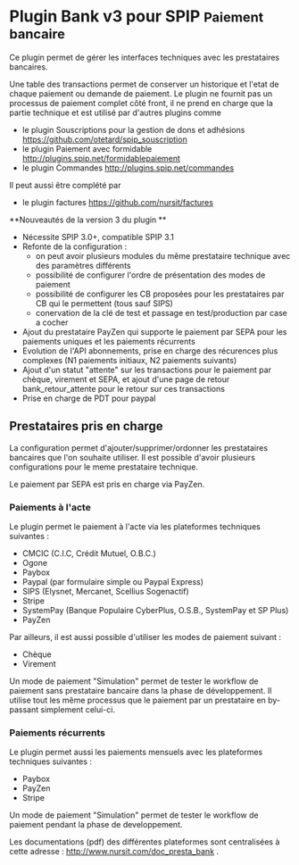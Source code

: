 # Plugin Bank v3 pour SPIP <small>Paiement bancaire</small>

Ce plugin permet de gérer les interfaces techniques avec les prestataires bancaires.

Une table des transactions permet de conserver un historique et l'etat de chaque paiement ou demande de paiement.
Le plugin ne fournit pas un processus de paiement complet côté front, il ne prend en charge que la partie technique et est utilisé par d'autres plugins comme

* le plugin Souscriptions pour la gestion de dons et adhésions https://github.com/otetard/spip_souscription
* le plugin Paiement avec formidable http://plugins.spip.net/formidablepaiement
* le plugin Commandes http://plugins.spip.net/commandes

Il peut aussi être complété par

* le plugin factures https://github.com/nursit/factures


**Nouveautés de la version 3 du plugin **

* Nécessite SPIP 3.0+, compatible SPIP 3.1
* Refonte de la configuration : 
    * on peut avoir plusieurs modules du même prestataire technique avec des paramètres différents
    * possibilité de configurer l'ordre de présentation des modes de paiement
    * possibilité de configurer les CB proposées pour les prestataires par CB qui le permettent (tous sauf SIPS)
    * conervation de la clé de test et passage en test/production par case a cocher
* Ajout du prestataire PayZen qui supporte le paiement par SEPA pour les paiements uniques et les paiements récurrents
* Evolution de l'API abonnements, prise en charge des récurences plus complexes (N1 paiements initiaux, N2 paiements suivants)
* Ajout d'un statut "attente" sur les transactions pour le paiement par chèque, virement et SEPA, et ajout d'une page de retour bank_retour_attente pour le retour sur ces transactions
* Prise en charge de PDT pour paypal




## Prestataires pris en charge

La configuration permet d'ajouter/supprimer/ordonner les prestataires bancaires que l'on souhaite utiliser.
Il est possible d'avoir plusieurs configurations pour le meme prestataire technique.

Le paiement par SEPA est pris en charge via PayZen.

### Paiements à l'acte

Le plugin permet le paiement à l'acte via les plateformes techniques suivantes :

* CMCIC (C.I.C, Crédit Mutuel, O.B.C.)
* Ogone
* Paybox
* Paypal (par formulaire simple ou Paypal Express)
* SIPS (Elysnet, Mercanet, Scellius Sogenactif)
* Stripe
* SystemPay (Banque Populaire CyberPlus, O.S.B., SystemPay et SP Plus)
* PayZen

Par ailleurs, il est aussi possible d'utiliser les modes de paiement suivant :

* Chèque
* Virement

Un mode de paiement "Simulation" permet de tester le workflow de paiement sans prestataire bancaire dans la phase de développement.
Il utilise tout les même processus que le paiement par un prestataire en by-passant simplement celui-ci.

### Paiements récurrents

Le plugin permet aussi les paiements mensuels avec les plateformes techniques suivantes :

* Paybox
* PayZen
* Stripe

Un mode de paiement "Simulation" permet de tester le workflow de paiement pendant la phase de developpement. 

Les documentations (pdf) des différentes plateformes sont centralisées à cette adresse : http://www.nursit.com/doc_presta_bank .

